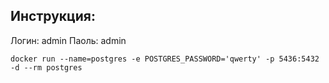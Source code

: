 Инструкция:
----------

Логин: admin
Паоль: admin

```console
docker run --name=postgres -e POSTGRES_PASSWORD='qwerty' -p 5436:5432 -d --rm postgres
```
